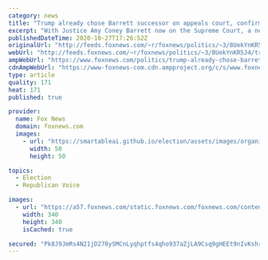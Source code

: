 ```yaml
---
category: news
title: "Trump already chose Barrett successor on appeals court, confirmation possible regardless of election outcome"
excerpt: "With Justice Amy Coney Barrett now on the Supreme Court, a new vacancy has opened on the 7th U.S. Circuit Court of Appeals where she previously sat, and President Trump has already named the person he plans to have replace her on that bench. "
publishedDateTime: 2020-10-27T17:26:52Z
originalUrl: "http://feeds.foxnews.com/~r/foxnews/politics/~3/8UekYnKR5J4/trump-already-chose-barrett-successor-on-appeals-court-confirmation-possible-regardless-of-election-outcome"
webUrl: "http://feeds.foxnews.com/~r/foxnews/politics/~3/8UekYnKR5J4/trump-already-chose-barrett-successor-on-appeals-court-confirmation-possible-regardless-of-election-outcome"
ampWebUrl: "https://www.foxnews.com/politics/trump-already-chose-barrett-successor-on-appeals-court-confirmation-possible-regardless-of-election-outcome.amp"
cdnAmpWebUrl: "https://www-foxnews-com.cdn.ampproject.org/c/s/www.foxnews.com/politics/trump-already-chose-barrett-successor-on-appeals-court-confirmation-possible-regardless-of-election-outcome.amp"
type: article
quality: 171
heat: 171
published: true

provider:
  name: Fox News
  domain: foxnews.com
  images:
    - url: "https://smartableai.github.io/election/assets/images/organizations/foxnews.com-50x50.jpg"
      width: 50
      height: 50

topics:
  - Election
  - Republican Voice

images:
  - url: "https://a57.foxnews.com/static.foxnews.com/foxnews.com/content/uploads/2020/01/340/340/Screen-Shot-2020-01-15-at-11.36.03-AM.png?ve=1&tl=1"
    width: 340
    height: 340
    isCached: true

secured: "Pk8J9JmRs4N21jD270ySMCnLyqhptfs4qho937aZjLA9Csq9gHEEt9nIvKshrwp6x2ZIUmHkULgrDt1+Ig/ZwCsQn8sqne6yF7qmcZGNjhpiK5ZuXG6mUkeR1EoGx5Mj7peN5DIIcYQxEMdHZiHSU6cvZZh/J/Zd1Z11ksT9DyPIuUZgt96ZyIG5+rhlKlawi/Itmhd0Tkz/4GwlUJmRyS5ViFDn1EckUpF07PlVqLOaDrcWcXu6ZHXRvmkmL/rwFMcoHpTi3QmR/kFKCz4fzQa/dzxZL+TiBJ0f5MxO2NzmGHa7QTpsIQLTTlsD2iB2qxcEdiWiWdWfM9LgJ5Qr1sSzln9guw56IxPc8cMLhQg=;wj8Wu2CLgYtCKo7CF4Pj/g=="
---
```


